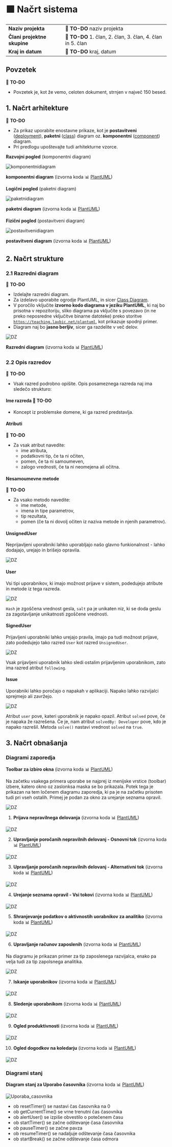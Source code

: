 # :green_square: Načrt sistema

|                             |                                                                |
| :-------------------------- | :------------------------------------------------------------- |
| **Naziv projekta**          | :dart: **TO-DO** naziv projekta                                |
| **Člani projektne skupine** | :dart: **TO-DO** 1. član, 2. član, 3. član, 4. član in 5. član |
| **Kraj in datum**           | :dart: **TO-DO** kraj, datum                                   |

## Povzetek

:dart: **TO-DO**

- Povzetek je, kot že vemo, celoten dokument, strnjen v največ 150 besed.

## 1. Načrt arhitekture

:dart: **TO-DO**

- Za prikaz uporabite enostavne prikaze, kot je **postavitveni** ([deployment](https://plantuml.com/deployment-diagram)), **paketni** ([class](https://plantuml.com/class-diagram)) diagram oz. **komponentni** ([component](https://plantuml.com/component-diagram)) diagram.
- Pri predlogu upoštevajte tudi arhitekturne vzorce.

**Razvojni pogled** (komponentni diagram)

![komponentnidiagram](https://teaching.lavbic.net/plantuml/png/dPB1RXen48RlVeeHlIH8KKKWKWueqe8I8d51MhGvc_L07Nizgrb3Mg8yGXwYBz9JyrwrOI7BDkcXbzNgd__xnvvnPRGh9Si25Z8tAwQrKpbPOl0iNHLAwBoeZYw5IxcsVexVVMBroXMX37du83TS2JCzZNSn2njo6wMSYf9Sf9u5_DNq2rulhvOgLeWLSgrUtOskRyVYfP6ZOykbpF6_SiGxtiaAh9msi9KXPajGafBUqAO3ieAirxJUp-UplNpvISA4Q6KH35bKalVU_YVUGoD7K1ahbNxx-ViLzyn0YFT9TRhTaMm0tUxED8BXy6YwkMaHim_JQtIM_fCzlKNDJAPjveEjflv701bpBrs8QEKc_4rxD7xD4YhF-FOhZE8hgKSiBEPrdtGSDthAbLORcUl7C0CcjJPUXtjLNeTd0CGhwVGsbX7E7d01ILcUrs49d1uwHeVrj_8Zb29ly73NXzPy8BwP12ukpkBgiylm5pmYs7PIJsIzA8sEIbza_QXCfaTf8B91b6Rf7m00)

**komponentni diagram** (izvorna koda :bar_chart: [PlantUML](../gradivo/plantuml/komponentni_diagram.puml))

**Logični pogled** (paketni diagram)

![paketnidiagram](https://teaching.lavbic.net/plantuml/png/ZLHBRjim4Dtp50Iwzov041W67FU3e6XY8AttOt6iKA8vAYd9JGhVe3b4x-BUgqF7OYLJRReXGBpFp91yzAMs5JZOoZLaPUweiIeZGqxM3gnd26qjV6Gft41Zwi_uhPuRdTijmpBZ1LsFDNUETekZpTgmRm-gU0ivokz29YNVuENcOgDIP3hrpTe_-XgtivdSFUWQ0ucSGdUINho_ldot47iXkWhpokWICbs0P7qd3dLbxEBJQi6WWKTq4UlZAuqx9ZGUdTHXo0raE63k4ys2REt869PCfrdSZAZsWruEFy1JQtKfX-EcNNsfoC4QeW0Inbr5MmP6gjpZauNjNUMWrURrIWuBi0MU-2D-RoadLUfR-4W65RYY-S_szKamuhaaHuVdKFSMNmfRyhL-rNZ5j84YOImTjkYAn7gaYHjV1jfBitoMrFwrVlyq51HH0YVRlVWpcOAQhInSmrDubxpbc_IOlCmEc1IUx9W3tPS6bFxry_2C9oEvuxW-K3DY5v5plmz4kS456BHy6Mp4oKPdmIGMG-PyUHF25W8qKRIpazdPSEDGlsjnTXh_9Cih_cPQQaa9SKnbn-x5xIhS47Sd7NvjqDT-DXCzk5CSvO7BVnj_884bpXvwvCQCYIHqaTE5RVYk8voSssy0)

**paketni diagram** (izvorna koda :bar_chart: [PlantUML](../gradivo/plantuml/paketni_diagram.puml))

**Fizični pogled** (postavitveni diagram)

![postavitvenidiagram](https://teaching.lavbic.net/plantuml/png/fLJRYjim47tNLmpfGzh0fYHbOIcBmJ5jMYYigRVaMR4dYM9RCfASB5ls4_eH_P4-TV-hepWNPss7qlf1c9avPpH7HpAfa0NNF8TOvOMIA2ryPm1p7gTBhKgPn2fJ6bxXpU9waRYCqWdgVVJwu-JcGy2U63D78gwjMF2udMUx4XR_XaMg17SCNRKQOylbCaFe3GQ-ThofBJK7bQmnvnd6RutL-FnBYdGmw04t44JZYl6ViACAwxxTvWWQ1YvxUvlWHiJeUQumWbDTlVRRl9IsX2z2bWyL2XymBgrG4b1kX5Oo9_KzxnpkljFH4CyCvs1GRr1NBCTarNuMZHfureWSpwX7T1NRS6qStI5pO1jV0lj5yLMLjXFypZMlGv_OwQ-XfcypGjLdg-lgH-V2d8aouOyS2fLmcwfDgowJKJSwt0Eb0fDcF17FFt__m5QQy8Myh5qOukDpRf1qKRAfp6JSWTjoZIjLTWB3QCpEjQpMIuOC0sWwToPaehO6xg8AS1THSRjnWvLMEVwFPVqY4ocFnPhEIAkaJAqWhOqL82GelUHIFBeqmcldRdBLcrRn_T6bFgSkmvNDiwPu_hZJYzLAdkmVffugvTw7c1u3cV0MFqwThFt6h2zmu8UVMsUP1YFMTmtfmi9mw951uJsLqTaRppk5oN3rEACRkOlFzl6Sn5kWiIuv6TUPwfbmZmfRKEpGojrNbzIbtCNz2kEtGCXJLrVqrBd4f_lxqEquSg5fG2CTDqz3dcsU-Qw8W7y0)

**postavitveni diagram** (izvorna koda :bar_chart: [PlantUML](../gradivo/plantuml/postavitveni_diagram.puml))

## 2. Načrt strukture

### 2.1 Razredni diagram

:dart: **TO-DO**

- Izdelajte razredni diagram.
- Za izdelavo uporabite ogrodje PlantUML, in sicer [Class Diagram](https://plantuml.com/class-diagram).
- V poročilo vključite **izvorno kodo diagrama v jeziku PlantUML**, ki naj bo prisotna v repozitoriju, sliko diagrama pa vključite s povezavo (in ne preko neposredne vključitve binarne datoteke) preko storitve [`https://teaching.lavbic.net/plantuml`](https://teaching.lavbic.net/plantuml), kot prikazuje spodnji primer.
- Diagram naj bo **jasno berljiv**, sicer ga razdelite v več delov.

![DZ](https://teaching.lavbic.net/plantuml/png/lLXBRnit4BxpLooIGxQHvIP53HY2Ay1Md427DeRbfeUY1sgNabZlaW99sL5I__VoiGy-PYq7ZIl0wzsPRuR38Jap77bBsHOBN6T5XQNClg8iM-BYTYtuZfKpNd6HtM-e8eREHKc4exqyUNznUZdJL2m4ltV4PQKbqGEIeTApCy8KLVlf55J_afokJbP5DC15jIEGge8p9NWrf6jLa5Do6kcw9YMaQcdai1YqQ_MJqHRf-Y08OP2soy-A28QhxFngFft22azNRygV8uKV1MPhCrNqgjSfDxZazvIjinMk9F56asfV4VqKj52xkl8u9LdXNQLko6TrNj4rgxNNiq8_YF1GMsqKNfE5LID8eVJebJ-0iNWxPniYgEOL93j16rgIhA2Yq43xNfDwIOJK9e_RtpN-8aX9nyC_r0oTlSU5uc9lNDII5WehOWXPDhFxy7T9HBHlp6zCoqb6cMe_6Qx9n7g3hLlQ1ijDJ9EuKX5jj2RgDosU_n0pv113IynBG-ujCE0hRV2zNj5ysxoqSXfvnsdPGgbiaJCkZEiXWINd5S7CoZmWzzUxf76TTmoSPqQ58Dg31fBlzEDcloMUKaCFT2tq_Y1bw6IdQRpYLMMttiH3PN_-XLeNl6y1nXCnf1_YlAmfIxJNc5QUMpsuFZfxgNo1WF-Et96ARqE3G_ym2SogsJh6y1iiRwKnshnqCy9bQRvpfH-EvI_RIEzfrV7dRlSTPVw-Ez8dJnQ2RXNb35hwaI0rloEUbfuBBSdCh2KNtxh8YKQx0jzBMUV_xsQTM_3_gku1DUxJ4OHAHGlv1sKwTlhXtMWSoGs_lnA44KclU8dLBNdFHPttkYp2Z3TdAsx7T0UdHQGZHKQFje7wJulR2fTK5YIN2WiTVpIP76M4bUwrLzo6mHclQypAh_scY6RL019lZMK4d2IYpNR-J8gT8dcmFtSC95DvhHTTIBgiBASFJVqg_egPDlootbPyJyWXAsi8FO6LF8-zvX0UC59ra8a7VnvpFd2ki-yCLyHirGE6hG7m15JnFCQU5uhUwQ1wm4mSm2QHsFEODfToHwx9bWjrm3eQ8oUfy3FQkE3L7NcAYHvmaeW-qzcWDJcq1rMFcVW2psFHWc1HR4mGFXHP4kGa5Gxo1HXp_AG1u-AGhwk7bfTJloRO2gg_Rti2yKiVpH-e5LlxJEG9goUlzethtZ5GWLYopZ8kro2lhlNiz4jSmt_NwycDJX075Sw6w0ltF2-zVLpgnT1hRcRZhfkNJNKbq_pV5MnD9lQgkw4IBaKUPK5PvvNpVM4t9FMzYZsh9O0mhkXgduTLKH7bfxY0QGgKHtpI3s20hMjjbKC1AwWqh4-uecKUNJn6kwtPD7bOQ3aBdNNkMCHbsqWNYCm1yllc6CRRkvcd7cs9HLAbUGfYaJ2FWFLT2u7ya-Y9RTSRxWdLdmt5qS7KhzKt7yTnFuRvaYQwb_uoDAIB_QGllkr43LcVpeRaSRrQrfmUOzKJ3samEvSAWKXdkPvlZZARgfhy58wkVM_Djonxwx9lximQmC9d3yp65x7gd0N-g4SPu2RF547-rZVjLEw7SCvUSWLtLZITnxmF-1B8BYZ9SB73Lrh8Cd8_03Mt-TwFvrNbK277NUFjzIaw_0ze8Bd24uSi06zCoJ1js3ylyLQvg0zLlGrxC0Fasi5CtvukpRycz1yieWUYPmlgMW79jJIoxMeETVQqjahVhVAYWStzD6xjR9eX3wZpmeAQHflYx6jOS2Kj4igaRRmrzPKZ5ZkXBvVgnkRkjltKKY_qLVdM8-lIQiUORU7uKNrSxWHsCQc3BaDHs-9gnhUTaiw2aRt3skyyodUIGFGjre42nkzgYA67dlMpz1SdwwiY8mRddl_3H3k0zVOJJJTnioB29fOyAV7wyXayUf3AXwxdUgMhZ2_uZWnrMss5zE9ifNsKIVg5_FBsP9gzEJv-dPtzQ8ZJ5zbu_3f1P6-FZzzs23-3ebV64bjfQScfEuUlkWgkfuMaG4LVtbXUXqHUiBGS-usI4Dhp71N5mJi1U57EyXQUCRt_dV7UvaB-Hyz5NhzpFFvdwj9tGlIdtFIvFBZjotdVNGRnLKRTcyXT8BidUlnq3Rm-icE6KsWQShqj3HR57S0K4RRq0BxNa4ovGM4PhsDm_KD335WAq9nUTL5AYf60de7-71gWWpAGUN6N2YMK23ValRJVW0Ree0mqvO4xEHfYm5A0Ph2_X40gW0SKFjQSH8ynXwM1KHxfuQ57U8Eoe120Rkec158X_DKSdZGqsyZjWRyxNXoKuZMELpuUtlBZi0A2miY2cjkZPGKByYy0)

**Razredni diagram** (izvorna koda :bar_chart: [PlantUML](../gradivo/plantuml/razredni_diagram_hidemembers.plantuml))

### 2.2 Opis razredov

:dart: **TO-DO**

- Vsak razred podrobno opišite. Opis posameznega razreda naj ima sledečo strukturo:

#### Ime razreda :dart: **TO-DO**

- Koncept iz problemske domene, ki ga razred predstavlja.

#### Atributi

:dart: **TO-DO**

- Za vsak atribut navedite:
  - ime atributa,
  - podatkovni tip, če ta ni očiten,
  - pomen, če ta ni samoumeven,
  - zalogo vrednosti, če ta ni neomejena ali očitna.

#### Nesamoumevne metode

:dart: **TO-DO**

- Za vsako metodo navedite:
  - ime metode,
  - imena in tipe parametrov,
  - tip rezultata,
  - pomen (če ta ni dovolj očiten iz naziva metode in njenih parametrov).

#### UnsignedUser

Neprijavljeni uporabniki lahko uporabljajo našo glavno funkionalnost - lahko dodajajo, urejajo in brišejo opravila.

![DZ](https://teaching.lavbic.net/plantuml/png/TP9FQy904CNl-HG37cgfXr8g1151nHPFBQsUIW_hxYHPtEo6sOb_A7xtRWojCSJBi7blzlTcalYjjeKWaOCqmdluYG0sGcvJSgLLSsSSmJxJZ9NkI27LMc_uCeiNyw0A8hUlnOq9DwDJvA-Xup5QrdoSJ3hnFOoJOI9R0JDJOXTAEilap2rM8Z76kCNwGDM5sbJt1DsSAtcgQ2tMAo7QBjhYm4XM69Y-BoUJRc2SFAhd5l2DX4shLQEx2zDdGhczjYaamdXif7a-6WoLjEGoDmr7OI9AmoiyyDJerERXhOCC1QdHLOIXH8gVPmoXv91kcW7LnCNIPaWwU19X66LQ8KXDCZH6y_D_ihO-HA1QUwJMzmLuI95Nmczz_tu4rG6-lcj3A5KzzpcKsWeTEwTLRQFI_EylrGYqvG5OaUFelB9D1s5DBqaNh9tz4wyOXBdROODoSK-_)

#### User

Vsi tipi uporabnikov, ki imajo možnost prijave v sistem, podedujejo atribute in metode iz tega razreda.

![DZ](https://teaching.lavbic.net/plantuml/png/TPBTQeD048NlVOg5N3Ib54ffG48G4abBRjhGdmSOTqTTikxAx5eJIjwzkqabLemNYvuvvvjnrEwahe6WObo1jUmdOYm3lYl8D5gaHXbYRIaT1jsGG3fhazdpAbwdNWKYqvx5JFbaT8piV-XYWTf9TqYIKVm4utoMyq63bMfm3CMDTcJKDLRECSPum7f7CORAGWxewbpvOw0DM2-4gCTewxr3qg3OShj9ad5Wd3-8fm7mZK0NuLMZcmlJbY1CAtN1Sb0MUzsiEoZq9qdkcahrAW9pQ9JxnBrRAbdeoc-TSNyWzLor7meA_3XX2BdptLM_GPYutkWIIVeQHpQBIYcGSKdS6wFqz9zyMQJ1TmtNlHHp9hNh7ZLKE3zDgujEAy6MGys2SWFjha3twkFJss71NYlun4O4-J91C6_zmAtV-BJ-k-botlbjfEYiqdREr51OpLWWCqOXw5Fc-0i0)

`Hash` je zgoščena vrednost gesla, `salt` pa je unikaten niz, ki se doda geslu za zagotavljanje unikatnosti zgoščene vrednosti.

#### SignedUser

Prijavljeni uporabniki lahko urejajo pravila, imajo pa tudi možnost prijave, zato podedujejo tako razred `User` kot razred `UnsignedUser`.

![DZ](https://teaching.lavbic.net/plantuml/png/TPB1IyCm5CRl_Ii2koWYY5WeCWfRsMGdnUb9F6J9InhscfINb6x8_dVJ3h7MxfB3zxxt-zvBulV6rfnunGHoxzbNmjYEYxqcrrXPE7J4sj84w7H74kYipTBrCbiLKUL4hZsBEuoToIdnVw7pETXWmZ7F9_4po5Ign2XWYGrCeOIpWHnUOYa16MGZrYl8ATIkw-DqSIvrtz56h2S2i5EqrI40MOviyRB9ysbWfkxammZuJDpgRjK1qeSZGZp9YD1KEAX8KBp1y0Q7i42ZRHMlbebu00rSTKpc6hOzXa24684mC7HZrHjR0fbO4y3If3GIc30aeZ4f-i-mZG4WtptGxnDsYp5sgnoYQutLZmCN-_ZigpSQmlh7S7NzttBw1W00)

Vsak prijavljeni uporabnik lahko sledi ostalim prijavljenim uporabnikom, zato ima razred atribut `following`. 

#### Issue

Uporabniki lahko poročajo o napakah v aplikaciji. Napako lahko razvijalci sprejmejo ali zavržejo.

![DZ](https://teaching.lavbic.net/plantuml/png/TPBDQiCm48JlVWf1BmcbK4e3nWH3_bfoQcdJ1r2aiIEYI6ObvuUITw_aKE8Ovx98iwDlHxBTLfcA4zyneRbpx3TXRCt5jYHR6pcpsX8xR9H7r2r9q4Lx6BrDqyKig9p87YxYMeUJoJbnjz3n6COhVyhpNlm3qc9KYCw0gQxHXnBMUBBw7giGI95sM5-GVQXrFCVfRgxY9T8wh7S2J1zjSVGWmpMRV2xpl1-O5i_ojGFy86xAUDKMqlcJHgYaXAztkjMHA7Yj_Gf7Fz6gDBlmj4o40cgvgZ2Pb_XkC0JXmmYDbY76gfPc0rAX9y16oKP9CA5816CoQtw6fNCrhbyltkafB3Mo9fifeo3X1AdAAsjkPEw3BTQugnqeOp-XnfspUW-PXMUm6jnSfUafOtFieMtLE1yRUI3_fLPtcB6zLJAQIlXLJ3KOjW94TNwDrkgT_m00)

Atribut `user` pove, kateri uporabnik je napako opazil. Atribut `solved` pove, če je napaka že razrešena. Če je, nam atribut `solvedBy: Developer` pove, kdo je napako razrešil.
Metoda `solve()` nastavi vrednost `solved` na `true`.


## 3. Načrt obnašanja
  
### Diagrami zaporedja
**Toolbar za izbiro okna** (izvorna koda :bar_chart: [PlantUML](../gradivo/plantuml/načrt_obnašanja/Toolbar.puml))

Na začetku vsakega primera uporabe se najprej iz menijske vrstice (toolbar) izbere, katero okno oz zaslonksa maska se bo prikazala. Potek tega je prikazan na tem ločenem diagramu zaporedja, ki pa je na začetku prisoten tudi pri vseh ostalih. Primej je podan za okno za urejanje seznama opravil.

![DZ](https://teaching.lavbic.net/plantuml/png/bLFDYjim4BxxAORqq0JQxAbGGZRG3IqKMiXXQQ7iPMnF4aNMZ2l9SUftw5lrmJgsy-Dizj0QujYQxsVcaxmrES5Q9APoI99W3PVeqK6AcTrugJZFf10FqIC7BH770IgdDLP5VAH3_52O3JijGwOtyWCKPb7yW_YS_B8JImjLlm6S7NjGlJMHXY3lfHxm0GR5G3yhueo-cBN-c8PkhzvzUdZ_SVa2UeK-cioKoF7_2I-sctIZmEX7nSWx0rKf7bCsTWGOeAdA-Rn3B1P9UT62qUnHf4ZHTx1lZe9IO3vFMttqlsxWtmtdKdz5nWtrfDefFXEENefRTGosfop5EUIyeqHThRlLVwAUETUDwQLpmTl5gUyPtDt1voObJr1vscaG159wt9lYYQKaxlN6aoU6e__i7aO3fov7iyT89z7a58hwrAwp62ZrAfCafnlUUQ5sYMQazClOCw03PLMayHLLaUVd2pWPn7LKcK7OIjts7SPL87-bCc1UhNKwhOAcrisnyiPYesUiONHuIkgvL9Ay1aPeyCzlYhQ2VK1B6uJI6qSUZoUDL4PXkr9p1zE0Vf1c5op1tWVTL89nx0_QHAlj3hq1gmvUG2phhL63K0ZRWE3K5LkzL5eNxH4BdC9A8bc8hRVkwx70RM-H71IY_R4-v0Ot-kbKAgYTKRv3jJ9GTgpX8AeGL98XLhbfttGqseA4Y8NPJjjud0xJUackHWtslUh_-NGzosxw5m00)

1. **Prijava nepravilnega delovanja** (izvorna koda :bar_chart: [PlantUML](../gradivo/plantuml/načrt_obnašanja/Prijava_nepravilnega_delovanja.puml))

![DZ](https://teaching.lavbic.net/plantuml/png/bLBTYjDG4BxFKmprPXSiUoN8KWhkeh0WMCGVaDvCSgRTiqbdufoJTEqx-4fUwNivEMasiHR1G989v_kP-IRttX5iH68kZraMIiyrAkuWnwBSgZJi2gb48Ifoi2FYE44vsc1JnG_q65zLViixEuR27gGJ51PHz4RKaTuciRmozRy0JuuzQ7_l8qr1ghAVy04cXu6-DiG5lVKRkvccRizUlBbv-Vhs37g56dtXQ-Ju_uIpxMPf59XzQHZvmKDJYsBElfm11ZWqzMAH4CjbLezQCBk-2w6XzsJm-DcpatqYVDfHC38i5dddXFhjNyH4qLGQen2EAjLvGeBwhZAaxSl7JjakQn7coy7u6gwkuEwGatfOYShFxpOLhLc0gLPiVSNK_GMLj7RGfF5zYv46WQItcC__4ApLbtW0oHKF1QxvWD2o162iiIIuO0mcE7nw1gbzk3pVMYsLTSIz61LPDaHco3wA3lZERQKLfS7JMg1K-fr02rOeEKZ9h1cTIzL54qYVzobTZfFrgjanPxD9WCxbOuWjQYV9rhxa3rJ6epRsugDA8cNz1iPMkt3ixNmbcQCJy3XR5-Wut4gYMWG2JXpQgqwBEf4uTdrc7MaRltvuuqKzTJxYVWC0)

2. **Upravljanje poročanih nepravilnih delovanj - Osnovni tok** (izvorna koda :bar_chart: [PlantUML](../gradivo/plantuml/načrt_obnašanja/Upravljanje_porocanih_nepravilnih_delovanjPrim.puml))

![DZ](https://teaching.lavbic.net/plantuml/png/bL5BZjD04Dtx5AsmoKWJUOM48YiI6O4q4WiquhCWBCfs9Uv9kzfKTvoPt853S1Uu5-Lsukb938Y5hRRxVUgzgdI9Qcsjp-r3ahYjfWOOQfL3iTsmtL5PM6DPUGPoSeNa8rI9QzWP_m4V_6kZDrJBjIhaXHoXeF2MbvPBv9iWbXjHlm0CZZreNscFCOZPxYE-Kj6bmsyxf0BVwRKyXB7RYvTlbw_Ut8oWtmDxNUW6oFy_ONJS94HHapiujFeU31OJ1KvwQhCiN2qMIVCaeYRpM-TsU8UDPVzPKsdtWV2fHaTwgx8ixoo07_z631GEHs4KbZnRCqu8KDsT12cBqhvJJcH0DLkSRESgJTNj8KVMgc7S62oLYDkVtu5qjI95s32qsiYNP3Es1RfVaQli_YCvQreiWvcRNeL6T0iUJ-99SWedXltGSxL1Vy4SY3teYPVDPWCnJP_pldoLBEVCBbr7YkCrhBTmaCqU26gGH8o_Vc0Ng4-gJImqp3uwVHWW-4z3jTVzdtBvU7KP_touuzv4Bd2FQbEPMOfja2E903WHka17Hfhs6-rT5L0fuhMLynywY-6ZVPrPng674aVNFLPrKG5jqAaQIhnUqR-R_mq0)

3. **Upravljanje poročanih nepravilnih delovanj - Alternativni tok** (izvorna koda :bar_chart: [PlantUML](../gradivo/plantuml/načrt_obnašanja/Upravljanje_porocanih_nepravilnih_delovanjAlter.puml))

![DZ](https://teaching.lavbic.net/plantuml/png/bLJBYjj04BphAnhdiBiGurCW66F8BXjOo24iUHpY75fIsnfhrAFqZEMD_o4VaNz9_YkjqThMsah87cmakggwgXgxC3d1qhcGkeSayQNX6WKhI34hL-8sd6VEEe4Wo5v7nA67occ96ni-q4DuOysAAnr3fbyaFHHcmScravpa9egbLjNF08UD7MXRc41za8ZRzlW0lQ6dRnlYZDwPfNwO-jjUl7fx_VhsPW3z7YMOpDJ8uVc4GRj9Z0AZUzmrPesMiX6WrvwQsIoEvlEaFeh0Q7hd_ORkgNOIFXlEtJOIFbNasPGmcwNj2fJl_o96YiH7PMIEWpWxJ8XGqpufKWzbGgkSg44Op_Thfp2PmDqk9J5G2wqivQ3YxjSFP5Ci69XgmSPOVTDirZN8wmNxmcq_idUseJmkyvTNiH7JOA2zU9Bim-d2plGKLXJEc0TY1phoPkFnWJYPFELz-QfPJfbjkfRKZrUBAN6dbzqnLgY9X7x_f3PGbzJOlj31-w1xeJLb8HguZDrUdQS-zVHuBbM9ZAbQqYP90L7dY8_ZFRnDqU4rGtT6eSff_B-qynGpLCt9edw-Gr-3bnrgDIkGL-IXmfnUBlW_IaukBeB-Jc1DW5R_DnZL3Xi8hlm3)

4. **Urejanje seznama opravil - Vsi tokovi** (izvorna koda :bar_chart: [PlantUML](../gradivo/plantuml/načrt_obnašanja/Urejanje_seznama_opravil.puml))

![DZ](https://teaching.lavbic.net/plantuml/png/xPPFQnin4CNl-oc6z6A3pTAMGWacqFo3qb9wI7fequEyacDvrnfLqjg9Ftr7ShmUnnjZDnHAw271cvtVw4dlZPonbWf6Y668TrdcIssiS68AGr6Kjmvh8mkiq45mmdXwfKnWLLADH5s5AtKNFbJwrapfDHJqIpbM9Og0xXITLEuiDHjMr7she5bnMJGVww1uaNCuPpm0U-dLhrgPGdtM8_enYg_swjtbwVkBivRghy85NMWhJ3WSQ9MRfQt0qVVQ23FHK5jqOcXqUGJ2mwAsWq6gE3d9xBeN71rV2L_2N1k9yrJwRQeyOJ0O3ECQmjrl8HTI1uYSJuIYn_H4J84cEAosa6lZoIKbhxro2U9_88wSq-6-LLmg3r4bAylY2LZmOvodTpwZBKB_P2N_6F8SFbMwD1gC0BHEp7GbRamaajXEJIjtqxdfcGXgHMRPwWIeMxErOxXLWNCDrfHasVeW2EKRP3GZUGLZ1_t-8pZFqnP__CoaQgSRpH5celFSgL0xunyEYV5CTuLeQHGTqDjngkHd49_J1hw8gUfqUpU6FfyhNpXjWqR3jxJ1HYrBECyDiJsQMbzm3QbS6PbboRu8CF-OkOnPsHIn5izdLdlGXdOp5OMU0AOEDQakAGqn2nAbcEnjkv0oVagkzrAlLkztM4yT8jPvn1xWlWyYrBw3X3yLW8trcNo3GO_koQArAPlvgAsaPftkZUbO1Es3ce957z2MDPGOOCQ6hDiUe9tUGPjv6Te0jLCJkgjKCvtG1-iqY8fkSIC8CIGc80bvtMQrNWoLM-fO9ccdfmqPfLqyQB-ac7IqN1zFdoffgTYVf9HY0JXqOb48M8XjmUsgB5OJgZ9BL1MjA0ka7zDNd7ugWAkFB84VptkWL_DqQ1oRVYsTDYxbPlJzm-XJOPn-lpdzZpGa8pOlTtODj2TvqxmND1XFnOzzaS2U_V_eVbpE6KeV_ucQgDcUq_PcnxGvDSMPscFUs64kcMTUewp9oxr9_v70n8HK-zxDRtUanMDrQ5WIyioih7lyZyfVYifl)

5. **Shranjevanje podatkov o aktivnostih uorabnikov za analitiko** (izvorna koda :bar_chart: [PlantUML](../gradivo/plantuml/načrt_obnašanja/shranjevanje_podatkov.puml))

![DZ](https://teaching.lavbic.net/plantuml/png/bLFRQjj047tNLmpkIm8nUIgKO099QA1GYY5D-kANaNOIhxNQKVSYf_g7VaH-f4_DVtLs7TboumPgi6pjdZDpzfpPfLO4zyoXvCUYyBMsBJfieCIgVd0ShQhOi8FWq7hP8Xj6A4Nt64tuIe_XmkW7syWsLF8WDq9X5TXTibFahdAnqaZrLu1jnmrelTI1nY3dU3tY0umsFNsFP2lwhE_bQsdSxTtxwyiF7wyEeEVeWgvqYpRyF-6Wt28V1ION5eqEkfu0Ua1vcStoplbvqUvgmEJi9c3GNXRyDsqLhpFXhY5lTGspMPaQeFln1YyplBmAl68R79jNw5lh9HrIjvvSniSeQCb9XrHQFaaZJC-7rcTmUWgV-fASXfkbPB-YBZsWPOMXvcvX_PBNSva7ydgU5-cQNNDqd3tG7GOQYcsApwRJlUgjqpNsmAN3liA5xH7yeKx_aDQo4PJTyAbQsDfeKuD5U8XD2PCNQPDYCFEl2gsZBfskTTXfOzc7XUta1tUDHypaRwRz_aaWuX8Ik3vRs7RFWhkRsg3Ilg8ZeRWWYtG2P5NwSxnp9jKh37ChTyy1ORM4lP2A7AWqZZ6r5QyKb_f56Ytas11RTbYAlWXYdKBBueMWLhHh4sCXIK-70wHZvmfwZrye6ZD4xT1-EBQLYwzI-uvwx1ZwhKbMo-t8Ptv-4c-QapGOac8oDcasaj6G9OsxwgKCYWbGEkebjHPbkyrva7WRYwtxQMu67NCEJcd3kH0zFrbgnaCJ3qvQ7hJdNqd-bfr9jDgGo7W2tQ-e4Tb1KjtemJqzX-HysS7sL8pyp46_gIhtuZ5dk3OIn1y0)

6. **Upravljanje računov zaposlenih** (izvorna koda :bar_chart: [PlantUML](../gradivo/plantuml/načrt_obnašanja/Upravljanje_racunov_zaposlenih.puml))

Na diagramu je prikazan primer za tip zaposlenega razvijalca, enako pa velja tudi za tip zapolsnega analitika.

![DZ](https://teaching.lavbic.net/plantuml/png/bLF1Jjj04BtxAqRfWLOYubIfGX4IK2fLQYiEBRtaClOEOUBrZBjU6_0_y4kSw7zrrY69AMbf3xOZxtjltfldNB4Zk5IDkTvaMLEor1YmWXoBSX6q5LUerm0ne3HsH197A4UNsFhubMxYiUU5L7OCXTqeZ51OH0qd6Xo5qq4izwR-3B2Pk09TNt6aCIW4lHxn0KQ73VreIGhwn9Ts2OsdlNhxuUJTsUaEz3c6o0NNAF7_2JljPaCKc1oxYcK2s02cNxFPyFxeAAkt2Z0v_8o22pghQg-tHCrt5gVN0-sYeaQuXDaiJpCmtBv47cZLyCvOXKeCwf-HtbD7NciA0znHPrZhYsFID_l9BKoFrlCFuU00FlOv1OQs3jZv9SgIvXBmuQuLxQ37MXjFmbT3UEumqfhzA3URJf_erO5Bx47pW7s1S-aHsYPs60PjC5LQ8Amcu9yirUeDB2iLAkPIUlOb2CAYhNAON0WrFCdMU_oDNmVRWsLAaTYBDd4kdJqGQdKOI-t6pDLM1-B37O5vJ5ZGyd0kwDowWjTSqNvAPyzo7wX2zlkmeCRhc-rkLcBPOrEcRYKawM_32hZIj02BjQGosXBwG0vXKzjMnsWP-WXveDvYrrXIblgSRWsde1g3Ow-Wu2nPsd2xYPQAsMOxtmNTsU1GuCzxtgXdv1i2xfTK2KEqnQmS8Kpjiz60UHhtyvuiLnDDUeVJ5mbFak-EyEMVDHvR-7kymPAEQUiFcyHbUtiaTWpMp18Xjexjpm2cwzd6_G80)

7. **Iskanje uporabnikov** (izvorna koda :bar_chart: [PlantUML](../gradivo/plantuml/načrt_obnašanja/Iskanje_uporabnikov.puml))

![DZ](https://teaching.lavbic.net/plantuml/png/bPFRQjj048RlzHI3UvD2dLmLYZ669gHGA2NGqqMRYv4qjaQ77NLs9QTvXpv4twLzhuxNfpKnXGeajDh_-sVcNrHnIR0K2RayP9blsFMes46EHRDI6LnPI2iAGT5vso8N4bL9InpQy94UmkkMLwwpRIZiGPgei0YYrw8bwKqqorjpVo8uLDoArXK7IaMgiavuW6JJq_U1N47lU6ctexJQivTlhb_TtfnHtw46BhX75_uVEDjk5aU1oProZMDRasCOUb7C7JSJG0_zqC_dKRLOPFtH3oQp3uHQL9yygV_2hfHr13vtv0s6-JpVL4FzyIym8ZwkZIZ41PNsAM1dHUK6sEeFIsFiz3XiQjXbpS9qiMzX1bTNyFOn9sLWtw2hwJYSZ75u7Z7G7eZyV3ezCUYL6toC1gqZ6DLROtIkrEZ4mxXJoaufBxuvu4qJ1Fpdr--VR1zy9Uiu_eN3Zfvd-ypCS9l539QMQ2evzBeLPAr8Rp-20g55TqmasuMviJfyd2NlboiAxyto8lLCy6EsqwGTxYWhwHn0hangfdbq68gAtIgEyVN-XDyEaSnjUQPn3pLrM8l5LPsSMUAnW_y2)

8. **Sledenje uporabnikom** (izvorna koda :bar_chart: [PlantUML](../gradivo/plantuml/načrt_obnašanja/Sledenje_uporabnikom.puml))

![DZ](https://teaching.lavbic.net/plantuml/png/bLJRQjj047tNLmpEYmDr_5GenZKqQGk1KWAzFJHz66d7rjhIZhgxajFyGp-Y_zByLyShorx7Iam54fBsd3CpvsYLQqKmP_OftoM9MsbJeSKIKinM2ykrKHaNRC5RD4wMoFW8fMYETU4_qvr_K-Y5AMKPChcGZL2OURQNR1NPgo2M5g9-1DXLR47hN7kAGTRoEk83H8kEVjPaClgWvt8QYgkTlNn_-UhTLG_w1gtNcQxG-FydzBQRX55WS6Fr4fjYIKP3nHPJerS3G0TLNKsd0JIR9TLU3WQJJuGsoxyuikwRDehNWV2r92Tac4xJJJ6qlvuZ1eeBpyB8s7ZBnJ51eYAr8RJutQDm93pjDpNaa6PXDEjQcC1u3DVtALaDsgtGB0dgRZXkmkowGKyT8V2dez61G6Nr2k-3G6486kkaCUehrHXsq6oHl4NoYri3UjC4WNxuy_UtbXSkvtKOVsYmfFEayqm4MoycC1T7OyYkrnQG5CoLx0CBX6BTtf5aQ-P6QlTo4jrVBCX_5CbXh1dHzzwEedPqIOcYFW8P5TMC_IZHPxasYp36zny7_7Q8Q6xnCxQxNbA9InQxyeFC8eqkj3QAHxMtZhk251taNj-QMlgvLZ1v3Lh1K4u1oz-25hY7uVdnrz6N4XT56-KmgBuz3kfa7gs6-7I1LILkzYYTZ6SyhjXR9JkwwMR69_Bgp-e4_UcudkLj2Vy0)

9. **Ogled produktivnosti** (izvorna koda :bar_chart: [PlantUML](../gradivo/plantuml/načrt_obnašanja/ogled_produktivnosti.puml))

![DZ](https://teaching.lavbic.net/plantuml/png/bP4xRzim481t_Wh2NTeXq5IWC0m3YP421JfaIDebouaysupaEvKynab-VKzCzGZijEWWGS9ztpttmQFTCalDJyQa9b074Gws1jVi8cVoZbkELY9GqX2Ip2YFMyYjtEAJNBPXHmSDMwSlZ3CAd72yukWnRagokjNi9y1OyHKwxeFW78gHZpFVsbamuQ-CvF1xsEf3EA_suVFNgo_NcpFq3KG9BdH0yl_2sNPD6SKkRc9uWCVs0IdOt764caApi91ibxlLgb3hjUccV7Qnl7GI7eCy_mpa-LZe7mTCQjhLgkvBGNn-roey_FbHmJ59vFQ4l_P1RY4rgGYYNt-1xoZfMT7V9Oo5prbfFR3MKDZeDFPYFRQvj5KLNchT0EzQz71FBv1Q9h1TP9yRROuuIRYdjEVZqFd7hDc3_sHAzo0uv3D3NYqnJhQqEvI-ds-qvLDruCmeg5ocBABZGzUYe2yhsEXIfUIOPUXXKmmrTTvbLVMcFQDEKiv6qOkfLbMTuptEZTSYRuVxfrVQcuQRjj-xPSr3p8F0t1nNCwvLvVw2lTaVnBxHauk8z1i0)

10. **Ogled dogodkov na koledarju** (izvorna koda :bar_chart: [PlantUML](../gradivo/plantuml/načrt_obnašanja/ogled_dogodkov_na_koledarju.puml))

![DZ](https://teaching.lavbic.net/plantuml/png/bP91Rzim38Nl-XL4UkaEHKy3XY08q0RTKA2778hsiEn0MuoZM14zIawo_lhHJkmfQ85Y1nkM-Bx79yeRPmdMpAdWep6nTg51mHqKMDQLS1jioPu5ac28MgAGCfMbDRO-FTCntNbNXPsMeTGNIQR2Ch7SirYIHMzMU7L_9nWxdaI7ZKkKYqJuaF40MJ7IxvP2IKzkhK-WlDlLr-_ttnuM7wYNACcLhi6G_X_uCAxfZmAJfRWjxlsMWeEsOS4Yk7e26A5fczciLytdfldd1vFf3-RAqm8z1OloweBbGy-yx2Wg3xDPqJL4-VC9UsUnqJleOJnzArnoICB-CtRvs7FbUQtWmr4D0dhGcj96pm0typ7M56vltLkXv-vyBAuqUCMsvZq4X9gxFTcsgn0tUeDdssUCTRp-qWtCxJ7Hu6O6LsqmH9z2HUa4j974sGmxQyoWLMnCFWNlOheUreyvDsoQKNrpqP7s-Xl7dx-CfVVCsEnY2gbBU4aCwSP3AT1DhnjP8wx6DnXcjGhviFu2)

### Diagrami stanj

**Diagram stanj za Uporabo časovnika** (izvorna koda :bar_chart: [PlantUML](../gradivo/plantuml/načrt_obnašanja/Uporaba_casovnika.puml))

![Uporaba_casovnika](https://teaching.lavbic.net/plantuml/png/ZP31Ji9048Rl-nGJlQYnYK1CJ2CcGl1cD2cUnCFGZb1fTydiL8p6H-0XV1TyBxTRA5M9iOUc-y_t_xD_xIpLSsJCOOpnRCAcq4biCiCWZDgw4MbHjgOIUiGYao6zo6MMJdJknX2x5t63GcQpwFkOSUPo6oChA0Hl2g1NBwp8nJGLAdN32N6bxPzUzSu6VQT6WYm_nS76kv7UbLBLXhthbCqpwYVQ0xGGjRQJc-JpGyZFOBL4YnNHLb4xXCI4C27f5rms7wOv7HpMpbiZj5gIzhRArL5Hft9XHYntbhWqkEV-w0622xyvQa7WFqEOOs6fZ7NOyKWpMPBriSRSDMnPznjMvDJWpeF0SyquT__TVXXfV-unuMnNtjhdYiJRtj3jmebhzw_CcklyMV7NQhKnkhyLGlewDSaN)

- ob resetTimer() se nastavi čas časovnika na 0
- ob getCurrentTime() se vrne trenutni čas časovnika
- ob alertUser() se izpiše obvestilo o potečenem času
- ob startTimer() se začne odštevanje časa časovnika
- ob pauseTimer() se začne pavza
- ob resumeTimer() se nadaljuje odštevanje časa časovnika
- ob startBreak() se začne odštevanje časa odmora
